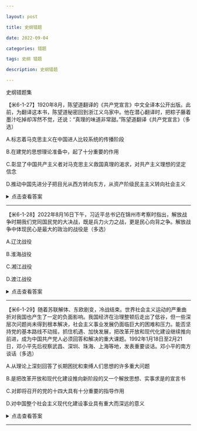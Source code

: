 ```yaml
---

layout: post

title: 史纲错题

date: 2022-09-04

categories: 错题

tags: 史纲 错题

description: 史纲错题

---
```


史纲错题集

【米6-1-27】1920年8月，陈望道翻译的《共产党宣言》中文全译本公开出版。此前，为翻译这本书，陈望道秘密回到浙江义乌家中。他在潜心翻译时，把粽子藤着墨汁吃掉却浑然不觉，还说：“真理的味道非常甜。”陈望道翻译《共产党宣言》（多选）

A.标志着马克思主义在中国进人比较系统的传播阶段

B.在建党的思想理论准备中，起了十分重要的作用

C.彰显了中国共产主义者对马克思主义救国真理的渴求，对共产主义理想的坚定信念

D.推动中国先进分子把目光从西方转向东方，从资产阶级民主主义转向社会主义

<details>
<summary>点击查看答案</summary>
    <del>BCD</del>       BC<br><br>
近代史多选题，考建党之前的考点，都有干扰项。<br><br>
A.标志着马克思主义在中国进入<font color=red><del>比较系统的传播阶段</del></font>。❌<br>
<span style="background-color: lightcyan;color:green">1919年，李大创发表<u>《我的马克思主义观》</u>一文，标志着马克思主义在中国进入比较系统的传播阶段。</span>✅<br>
D.推动中国先进分子把目光从西方转向东方，从资产阶级民主主义转向社会主义。❌<br>
<span style="background-color: lightcyan;color:green"><u>十月革命</u>推动中国先进分子把目光从西方转向东方，从资产阶级民主主义转向社会主义。</span>✅
</details>

<hr>

【米6-1-28】2022年8月16日下午，习近平总书记在锦州市考察时指出，解放战争时期我们党同国民党的大决战，既是兵力火力之战，更是民心向背之争。解放战争中体现民心是最大的政治的战役是（多选）

A.辽沈战役

B.淮海战役

C.湘江战役

D.渡江战役

<details>
<summary>点击查看答案</summary>
    <del>ABCD</del>       ABD<br><br>
<span style="background-color: lightcyan;color:green">肚（杜）子身（沈）怀（淮）六甲→生出人→人民，民心</span><br>
湘江战役：体现人民解放军的坚定的共产主义理想，体现红军的信念等
</details>

<hr>



【米6-1-29】随着苏联解体、东欧剧变，冷战结束。世界社会主义运动的严重曲折对我国也产生了一定的负面影响。我国经济在治理整顿后走出了低谷，但一些深层次问题尚未得到根本解决，社会主义事业发展仍面临巨大的困难和压力。能否坚持党的基本路线不动摇，抓住机遇、加快发展，把改革开放和现代化建设继续推向前进，成为中国共产党人必须回答和解决的重大课题。1992年1月18日至2月21日，邓小平先后视察武昌、深圳、珠海、上海等地，发表重要谈话。邓小平的南方谈话（多选）

A.从理论上深刻回答了长期困扰和束缚人们思想的许多重大问题

B.是把改革开放和现代化建设推向新阶段的又一个解放思想、实事求是的宣言书

C.对即将召开的党的十四大具有十分重要的指导作用

D.对中国整个社会主义现代化建设事业具有重大而深远的意义

<details>
<summary>点击查看答案</summary>
    <del>ABD</del>       ABCD<br><br>
</details>

<hr>

